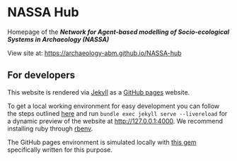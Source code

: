 # NASSA Hub

Homepage of the **_Network for Agent-based modelling of Socio-ecological Systems in Archaeology (NASSA)_**

View site at: https://archaeology-abm.github.io/NASSA-hub

## For developers

This website is rendered via [Jekyll](https://jekyllrb.com) as a [GitHub pages](https://pages.github.com/) website.

To get a local working environment for easy development you can follow the steps outlined [here](https://docs.github.com/en/pages/setting-up-a-github-pages-site-with-jekyll/testing-your-github-pages-site-locally-with-jekyll) and run `bundle exec jekyll serve --livereload` for a dynamic preview of the website at http://127.0.0.1:4000. We recommend installing ruby through [rbenv](https://github.com/rbenv/rbenv).

The GitHub pages environment is simulated locally with [this gem](https://github.com/github/pages-gem) specifically written for this purpose.


